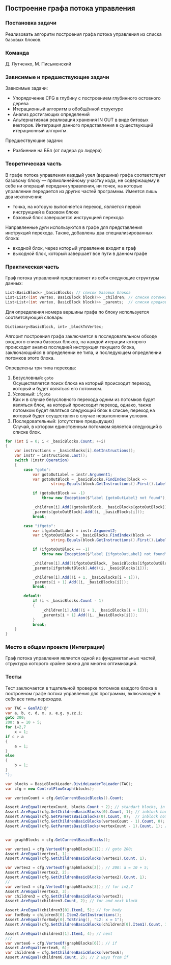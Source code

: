 ## Построение графа потока управления

### Постановка задачи
Реализовать алгоритм построения графа потока управления из списка базовых блоков.

### Команда
Д. Лутченко, М. Письменский

### Зависимые и предшествующие задачи
Зависимые задачи:

- Упорядочение CFG в глубину с построением глубинного остовного дерева
- Итерационный алгоритм в обобщённой структуре
- Анализ достигающих определений
- Альтернативная реализация хранения IN OUT в виде битовых векторов. Интеграция данного представления в существующий итерационный алгоритм.

Предшествующие задачи: 

- Разбиение на ББл (от лидера до лидера)

### Теоретическая часть
В графе потока управления каждый узел (вершина) графа соответствует базовому блоку — прямолинейному участку кода, не содержащему в себе ни операций передачи управления, ни точек, на которые управление передается из других частей программы. Имеется лишь два исключения:

 - точка, на которую выполняется переход, является первой инструкцией в базовом блоке
 - базовый блок завершается инструкцией перехода

Направленные дуги используются в графе для представления инструкций перехода. Также, добавлены два специализированных блока:

- входной блок, через который управление входит в граф
- выходной блок, который завершает все пути в данном графе

### Практическая часть

Граф потока управлений представляет из себя следующие структуры данных:

```csharp
List<BasicBlock> _basicBlocks; // список базовых блоков
List<List<(int vertex, BasicBlock block)>> _children; // списки потомков каждого блока
List<List<(int vertex, BasicBlock block)>> _parents;  // списки предков каждого блока
```

Для определения номера вершины графа по блоку используется соответсвующий словарь:
```
Dictionary<BasicBlock, int> _blockToVertex;
```

Алгорит построения графа заключается в последовательном обходе входного списка базовых блоков, на каждой итерации которого происходит анализ последней инструкция текущего блока, заключающийся в определении ее типа, и последующем определении потомков этого блока.

Определены три типа перехода:

1. Безусловный: ```goto```  
    Осуществляется поиск блока на который происходит переход, который и будет являться его потомком.
2. Условный: ```ifgoto```  
    Как и в случае безусловного перехода одним из потомков будет являться блок, на который происходит переход, однако, также потомком будет являться следующий блок в списке, переход на который будет осуществлен в случае невыполнения условия.
3. Последовательный: (отсутствие предыдущих)  
    Случай, в котором единственным потомком является следующий в списке блок.

```csharp
for (int i = 0; i < _basicBlocks.Count; ++i)
{
    var instructions = _basicBlocks[i].GetInstructions();
    var instr = instructions.Last();
    switch (instr.Operation)
    {
        case "goto":
            var gotoOutLabel = instr.Argument1;
            var gotoOutBlock = _basicBlocks.FindIndex(block =>
                    string.Equals(block.GetInstructions().First().Label, gotoOutLabel));

            if (gotoOutBlock == -1)
                throw new Exception($"label {gotoOutLabel} not found");

            _children[i].Add((gotoOutBlock, _basicBlocks[gotoOutBlock]));
            _parents[gotoOutBlock].Add((i, _basicBlocks[i]));
            break;

        case "ifgoto":
            var ifgotoOutLabel = instr.Argument2;
            var ifgotoOutBlock = _basicBlocks.FindIndex(block =>
                    string.Equals(block.GetInstructions().First().Label, ifgotoOutLabel));

            if (ifgotoOutBlock == -1)
                throw new Exception($"label {ifgotoOutLabel} not found");

            _children[i].Add((ifgotoOutBlock, _basicBlocks[ifgotoOutBlock]));
            _parents[ifgotoOutBlock].Add((i, _basicBlocks[i]));

            _children[i].Add((i + 1, _basicBlocks[i + 1]));
            _parents[i + 1].Add((i, _basicBlocks[i]));
            break;

        default:
            if (i < _basicBlocks.Count - 1)
            {
                _children[i].Add((i + 1, _basicBlocks[i + 1]));
                _parents[i + 1].Add((i, _basicBlocks[i]));
            }
            break;
    }
}
```

### Место в общем проекте (Интеграция)
Граф потока управления является одной из фундаметальных частей, структура которого крайне важна для многих оптимизаций.

### Тесты
Тест заключается в тщательной проверке потомков каждого блока в построеном графе потока управления для программы, включающей в себя все типы переходов.

```csharp
var TAC = GenTAC(@"
var a, b, c, d, x, u, e,g, y,zz,i;
goto 200;
200: a = 10 + 5;
for i=2,7 
    x = 1;
if c > a
{
    a = 1;
}
else 
{
    b = 1;
}
");

var blocks = BasicBlockLeader.DivideLeaderToLeader(TAC);
var cfg = new ControlFlowGraph(blocks);

var vertexCount = cfg.GetCurrentBasicBlocks().Count;

Assert.AreEqual(vertexCount, blocks.Count + 2); // standart blocks, in and out
Assert.AreEqual(cfg.GetChildrenBasicBlocks(0).Count, 1); // inblock have 1 child
Assert.AreEqual(cfg.GetParentsBasicBlocks(0).Count, 0);  // inblock not have parents
Assert.AreEqual(cfg.GetChildrenBasicBlocks(vertexCount - 1).Count, 0); // outblock not have childs
Assert.AreEqual(cfg.GetParentsBasicBlocks(vertexCount - 1).Count, 1); // outblock have 1 parent


var graphBlocks = cfg.GetCurrentBasicBlocks();

var vertex1 = cfg.VertexOf(graphBlocks[1]); // goto 200;
Assert.AreEqual(vertex1, 1);
Assert.AreEqual(cfg.GetChildrenBasicBlocks(vertex1).Count, 1);

var vertex2 = cfg.VertexOf(graphBlocks[2]); // 200: a = 10 + 5;
Assert.AreEqual(vertex2, 2);
Assert.AreEqual(cfg.GetChildrenBasicBlocks(vertex2).Count, 1);
//
var vertex3 = cfg.VertexOf(graphBlocks[3]); // for i=2,7
Assert.AreEqual(vertex3, 3);
var children3 = cfg.GetChildrenBasicBlocks(vertex3);
Assert.AreEqual(children3.Count, 2); // for and next block

Assert.AreEqual(children3[0].Item1, 5); // for body
var forBody = children3[0].Item2.GetInstructions();
Assert.AreEqual(forBody[0].ToString(), "L2: x = 1");
Assert.AreEqual(cfg.GetChildrenBasicBlocks(children3[0].Item1).Count, 1); // only goto for

Assert.AreEqual(children3[1].Item1, 4); // next
///
var vertex6 = cfg.VertexOf(graphBlocks[6]); // if
Assert.AreEqual(vertex6, 6);
var children6 = cfg.GetChildrenBasicBlocks(vertex6);
Assert.AreEqual(children6.Count, 2); // 2 ways from if
```
